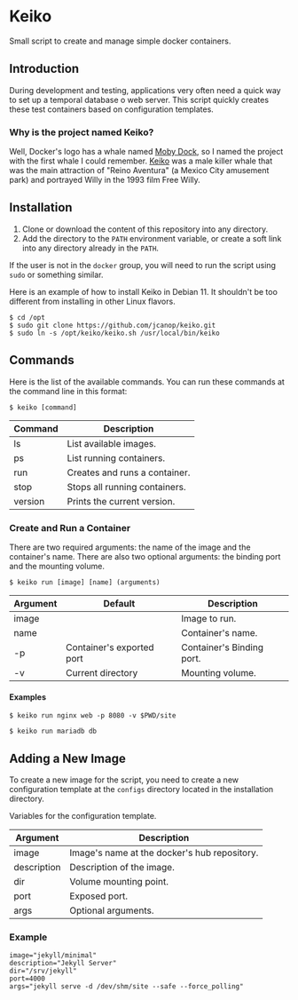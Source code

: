 # Keiko
Small script to create and manage simple docker containers.

## Introduction
During development and testing, applications very often need a quick way to set up a temporal database o web server. This script quickly creates these test containers based on configuration templates.

### Why is the project named Keiko?
Well, Docker's logo has a whale named [Moby Dock](https://www.docker.com/blog/call-me-moby-dock/), so I named the project with the first whale I could remember. [Keiko](https://en.wikipedia.org/wiki/Keiko_(killer_whale)) was a male killer whale that was the main attraction of "Reino Aventura" (a Mexico City amusement park) and portrayed Willy in the 1993 film Free Willy.

## Installation
1. Clone or download the content of this repository into any directory.
1. Add the directory to the `PATH` environment variable, or create a soft link into any directory already in the `PATH`.

If the user is not in the `docker` group, you will need to run the script using `sudo` or something similar.

Here is an example of how to install Keiko in Debian 11. It shouldn't be too different from installing in other Linux flavors.
~~~
$ cd /opt
$ sudo git clone https://github.com/jcanop/keiko.git
$ sudo ln -s /opt/keiko/keiko.sh /usr/local/bin/keiko
~~~

## Commands

Here is the list of the available commands. You can run these commands at the command line in this format:

~~~
$ keiko [command]
~~~

| Command | Description |
| ------- | ----------- |
| ls      | List available images. |
| ps      | List running containers. |
| run     | Creates and runs a container. |
| stop    | Stops all running containers. |
| version | Prints the current version. |

### Create and Run a Container

There are two required arguments: the name of the image and the container's name. There are also two optional arguments: the binding port and the mounting volume.

~~~
$ keiko run [image] [name] (arguments)
~~~

| Argument | Default | Description |
| -------- | ------- | ----------- |
| image |                           | Image to run. |
| name  |                           | Container's name. |
| -p    | Container's exported port | Container's Binding port. |
| -v    | Current directory         | Mounting volume. |


#### Examples
~~~
$ keiko run nginx web -p 8080 -v $PWD/site
~~~

~~~
$ keiko run mariadb db
~~~

## Adding a New Image

To create a new image for the script, you need to create a new configuration template at the `configs` directory located in the installation directory.

Variables for the configuration template.

| Argument | Description |
| -------- | ----------- |
| image       | Image's name at the docker's hub repository. |
| description | Description of the image. |
| dir         | Volume mounting point. |
| port        | Exposed port. |
| args        | Optional arguments. |

### Example
~~~
image="jekyll/minimal"
description="Jekyll Server"
dir="/srv/jekyll"
port=4000
args="jekyll serve -d /dev/shm/site --safe --force_polling"
~~~
